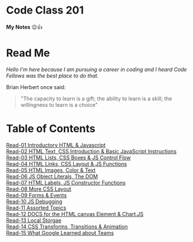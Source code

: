 
# Code Class 201
**My Notes** :wink::+1:

# Read Me
*Hello I'm here because I am pursuing a career in coding and I heard Code Fellows was the best place to do that.*  

Brian Herbert once said:  
> "The capacity to learn is a gift; the ability to learn is a skill; the willingness to learn is a choice"      
                                                                               

# Table of Contents

[Read-01 Introductory HTML & Javascript](class-01.md)  
[Read-02 HTML Text, CSS Introduction & Basic JavaScript Instructions](class-02.md)    
[Read-03 HTML Lists, CSS Boxes & JS Control Flow](class-03.md)  
[Read-04 HTML Links, CSS Layout & JS Functions](class-04.md)  
[Read-05 HTML Images, Color & Text](class-05.md)  
[Read-06 JS Object Literals, The DOM](class-06.md)  
[Read-07 HTML Labels, JS Constructor Functions](class-07.md)  
[Read-08 More CSS Layout](class-08.md)  
[Read-09 Forms & Events](class-09.md)   
[Read-10 JS Debugging](class-10.md)    
[Read-11 Assorted Topics](class-11.md)  
[Read-12 DOCS for the HTML canvas Element & Chart.JS](class-12.md)  
[Read-13 Local Storgae](class-13.md)   
[Read-14 CSS Transforms, Transitions & Animation](class-14.md)    
[Read-15 What Google Learned about Teams](class-15.md)    










